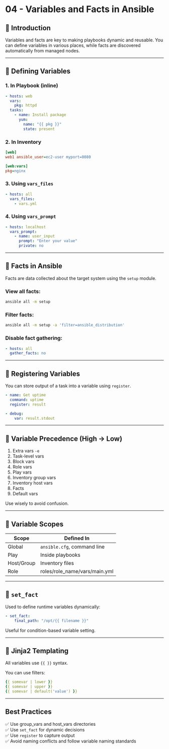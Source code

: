 # 04 - Variables and Facts in Ansible

## 🔹 Introduction

Variables and facts are key to making playbooks dynamic and reusable. You can define variables in various places, while facts are discovered automatically from managed nodes.

---

## 🔹 Defining Variables

### 1. In Playbook (inline)
```yaml
- hosts: web
  vars:
    pkg: httpd
  tasks:
    - name: Install package
      yum:
        name: "{{ pkg }}"
        state: present
```

### 2. In Inventory
```ini
[web]
web1 ansible_user=ec2-user myport=8080

[web:vars]
pkg=nginx
```

### 3. Using `vars_files`
```yaml
- hosts: all
  vars_files:
    - vars.yml
```

### 4. Using `vars_prompt`
```yaml
- hosts: localhost
  vars_prompt:
    - name: user_input
      prompt: "Enter your value"
      private: no
```

---

## 🔹 Facts in Ansible

Facts are data collected about the target system using the `setup` module.

### View all facts:
```bash
ansible all -m setup
```

### Filter facts:
```bash
ansible all -m setup -a 'filter=ansible_distribution'
```

### Disable fact gathering:
```yaml
- hosts: all
  gather_facts: no
```

---

## 🔹 Registering Variables

You can store output of a task into a variable using `register`.

```yaml
- name: Get uptime
  command: uptime
  register: result

- debug:
    var: result.stdout
```

---

## 🔹 Variable Precedence (High → Low)

1. Extra vars `-e`
2. Task-level vars
3. Block vars
4. Role vars
5. Play vars
6. Inventory group vars
7. Inventory host vars
8. Facts
9. Default vars

Use wisely to avoid confusion.

---

## 🔹 Variable Scopes

| Scope        | Defined In                             |
|--------------|----------------------------------------|
| Global       | `ansible.cfg`, command line            |
| Play         | Inside playbooks                       |
| Host/Group   | Inventory files                        |
| Role         | roles/role_name/vars/main.yml          |

---

## 🔹 `set_fact`

Used to define runtime variables dynamically:

```yaml
- set_fact:
    final_path: "/opt/{{ filename }}"
```

Useful for condition-based variable setting.

---

## 🔹 Jinja2 Templating

All variables use `{{ }}` syntax.

You can use filters:

```yaml
{{ somevar | lower }}
{{ somevar | upper }}
{{ somevar | default('value') }}
```

---

## Best Practices

✅ Use group_vars and host_vars directories  
✅ Use `set_fact` for dynamic decisions  
✅ Use `register` to capture output  
✅ Avoid naming conflicts and follow variable naming standards  
